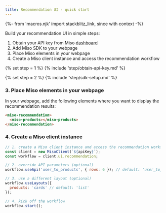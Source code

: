 ```yaml
---
title: Recommendation UI - quick start
---
```


{%- from 'macros.njk' import stackblitz_link, since with context -%}

Build your recommendation UI in simple steps:

1. Obtain your API key from Miso [dashboard](https://dojo.askmiso.com/)
2. Add Miso SDK to your webpage
3. Place Miso elements in your webpage
4. Create a Miso client instance and access the recommendation workflow

{% set step = 1 %}
{% include 'step/obtain-api-key.md' %}

{% set step = 2 %}
{% include 'step/sdk-setup.md' %}

### 3. Place Miso elements in your webpage

In your webpage, add the following elements where you want to display the recommendation results:

```html
<miso-recommendation>
  <miso-products></miso-products>
</miso-recommendation>
```

### 4. Create a Miso client instance

```js
// 1. create a Miso client instance and access the recommendation workflow
const client = new MisoClient(`${apiKey}`);
const workflow = client.ui.recommendation;

// 2. override API parameters (optional)
workflow.useApi('user_to_products', { rows: 6 }); // default: 'user_to_products', {}

// 3. use a different layout (optional)
workflow.useLayouts({
  products: 'cards' // default: 'list'
});

// 4. kick off the workflow
workflow.start();
```
